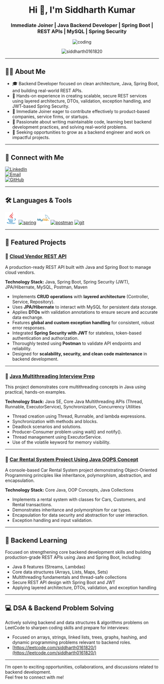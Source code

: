 <h1 align="center">Hi 👋, I'm Siddharth Kumar</h1>
<h3 align="center">Immediate Joiner | Java Backend Developer | Spring Boot | REST APIs | MySQL | Spring Security</h3>

<p align="center">
  <img src="https://user-images.githubusercontent.com/55389276/140866485-8fb1c876-9a8f-4d6a-98dc-08c4981eaf70.gif" alt="coding" width="400"/>
</p>

<p align="center">
  <img src="https://komarev.com/ghpvc/?username=siddharth0161820&label=Profile%20views&color=0e75b6&style=flat" alt="siddharth0161820" />
</p>

---

## 👨‍💻 About Me

- 🎓 Backend Developer focused on clean architecture, Java, Spring Boot, and building real-world REST APIs.  
- 🧠 Hands-on experience in creating scalable, secure REST services using layered architecture, DTOs, validation, exception handling, and JWT-based Spring Security.  
- 💼 Immediate Joiner eager to contribute effectively to product-based companies, service firms, or startups.  
- 🔄 Passionate about writing maintainable code, learning best backend development practices, and solving real-world problems.  
- 🎯 Seeking opportunities to grow as a backend engineer and work on impactful projects.

---

## 🔗 Connect with Me

[![LinkedIn](https://img.shields.io/badge/LinkedIn-blue?style=for-the-badge&logo=linkedin)](https://www.linkedin.com/in/siddharthkumar16/)  
[![Email](https://img.shields.io/badge/Email-grey?style=for-the-badge&logo=gmail)](mailto:siddharth0161820@gmail.com)  
[![GitHub](https://img.shields.io/badge/GitHub-black?style=for-the-badge&logo=github)](https://github.com/siddharth0161820)

---

## 🛠️ Languages & Tools

<p align="left">
  <a href="https://www.java.com" target="_blank"><img src="https://raw.githubusercontent.com/devicons/devicon/master/icons/java/java-original.svg" alt="java" width="40" height="40"/></a>
  <a href="https://spring.io/" target="_blank"><img src="https://www.vectorlogo.zone/logos/springio/springio-icon.svg" alt="spring" width="40" height="40"/></a>
  <a href="https://www.mysql.com/" target="_blank"><img src="https://raw.githubusercontent.com/devicons/devicon/master/icons/mysql/mysql-original-wordmark.svg" alt="mysql" width="40" height="40"/></a>
  <a href="https://postman.com" target="_blank"><img src="https://www.vectorlogo.zone/logos/getpostman/getpostman-icon.svg" alt="postman" width="40" height="40"/></a>
  <a href="https://git-scm.com/" target="_blank"><img src="https://www.vectorlogo.zone/logos/git-scm/git-scm-icon.svg" alt="git" width="40" height="40"/></a>
</p>

---

## 📂 Featured Projects

### 🔹 [Cloud Vendor REST API](https://github.com/siddharth0161820/cloud-vendor-rest-api)  

A production-ready REST API built with Java and Spring Boot to manage cloud vendors.

**Technology Stack:** Java, Spring Boot, Spring Security (JWT), JPA/Hibernate, MySQL, Postman, Maven

- Implements **CRUD operations** with **layered architecture** (Controller, Service, Repository).  
- Uses **JPA/Hibernate** to interact with MySQL for persistent data storage.  
- Applies **DTOs** with validation annotations to ensure secure and accurate data exchange.  
- Features **global and custom exception handling** for consistent, robust error responses.  
- Integrated **Spring Security with JWT** for stateless, token-based authentication and authorization.  
- Thoroughly tested using **Postman** to validate API endpoints and reliability.  
- Designed for **scalability, security, and clean code maintenance** in backend development.

---

### 🔹 [Java Multithreading Interview Prep](https://github.com/siddharth0161820/Java-Multithreading-Interview-Prep)

This project demonstrates core multithreading concepts in Java using practical, hands-on examples.

**Technology Stack:** Java SE, Core Java Multithreading APIs (Thread, Runnable, ExecutorService), Synchronization, Concurrency Utilities

- Thread creation using Thread, Runnable, and lambda expressions.  
- Synchronization with methods and blocks.  
- Deadlock scenarios and solutions.  
- Producer-Consumer problem using wait() and notify().  
- Thread management using ExecutorService.  
- Use of the volatile keyword for memory visibility.

---

### 🔹 [Car Rental System Project Using Java OOPS Concept](https://github.com/siddharth0161820/CAR-RENTAL-SYSTEM-PROJECT-USING-JAVA-OOPS-CONCEPT)

A console-based Car Rental System project demonstrating Object-Oriented Programming principles like inheritance, polymorphism, abstraction, and encapsulation.

**Technology Stack:** Core Java, OOP Concepts, Java Collections

- Implements a rental system with classes for Cars, Customers, and Rental transactions.  
- Demonstrates inheritance and polymorphism for car types.  
- Encapsulation for data security and abstraction for user interaction.  
- Exception handling and input validation.

---

## 📘 Backend Learning

Focused on strengthening core backend development skills and building production-grade REST APIs using Java and Spring Boot, including:

- Java 8 features (Streams, Lambdas)  
- Core data structures (Arrays, Lists, Maps, Sets)  
- Multithreading fundamentals and thread-safe collections  
- Secure REST API design with Spring Boot and JWT  
- Applying layered architecture, DTOs, validation, and exception handling

---

## 💻 DSA & Backend Problem Solving

Actively solving backend and data structures & algorithms problems on LeetCode to sharpen coding skills and prepare for interviews:

- Focused on arrays, strings, linked lists, trees, graphs, hashing, and dynamic programming problems relevant to backend roles.  
- [https://leetcode.com/siddharth0161820/](https://leetcode.com/siddharth0161820/)

---

I’m open to exciting opportunities, collaborations, and discussions related to backend development.  
Feel free to connect with me!
